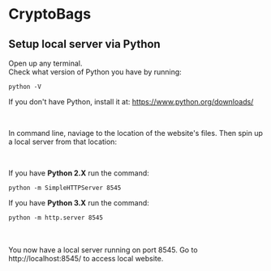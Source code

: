 # CryptoBags
## Setup local server via Python  
Open up any terminal.  
Check what version of Python you have by running:  
```
python -V
```
If you don't have Python, install it at: https://www.python.org/downloads/

<br />

In command line, naviage to the location of the website's files. Then spin up a local server from that location:

<br />

If you have **Python 2.X** run the command:
```
python -m SimpleHTTPServer 8545
```

If you have **Python 3.X** run the command:  
```
python -m http.server 8545
```
<br /><br />
You now have a local server running on port 8545. Go to http://localhost:8545/ to access local website.
